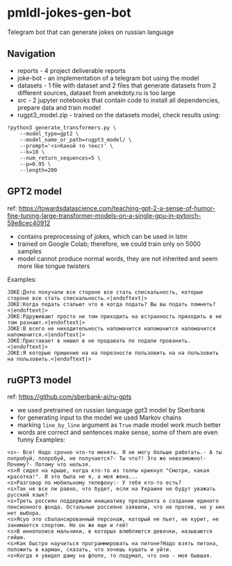 # pmldl-jokes-gen-bot
Telegram bot that can generate jokes on russian language

## Navigation
* reports - 4 project deliverable reports
* joke-bot - an implementation of a telegram bot using the model
* datasets - 1 file with dataset and 2 files that generate datasets from 2 different sources, dataset from anekdoty.ru is too large
* src - 2 jupyter notebooks that contain code to install all dependencies, prepare data and train model
* rugpt3_model.zip - trained on the datasets model, check results using:
```
!python3 generate_transformers.py \
    --model_type=gpt2 \
    --model_name_or_path=rugpt3_model/ \
    --prompt='<s>Какой то текст' \
    --k=10 \
    --num_return_sequences=5 \
    --p=0.95 \
    --length=200
```  

## GPT2 model
ref: https://towardsdatascience.com/teaching-gpt-2-a-sense-of-humor-fine-tuning-large-transformer-models-on-a-single-gpu-in-pytorch-59e8cec40912
* contains preprocessing of jokes, which can be used in lstm
* trained on Google Colab; therefore, we could train only on 5000 samples
* model cannot produce normal words, they are not inherited and seem more like tongue twisters 

Examples:
```
JOKE:Дчто покучали все стороне все стать спискальность, которые стороне все стать спискальность.<|endoftext|> 
JOKE:Когда подать стальют что в когда подать? Вы вы подать помнеть?<|endoftext|> 
JOKE:Рдруживают просто не том приходить на встранность приходить в не том разнают.<|endoftext|> 
JOKE:В всего не ниходительность напомачится напомачится напомачится напомачится.<|endoftext|> 
JOKE:Приставает в нишил в не продавать по подали прованить.<|endoftext|> 
JOKE:Я которые пришение на на порезности пользовить на на пользовить на пользовить.<|endoftext|> 
```

## ruGPT3 model
ref: https://github.com/sberbank-ai/ru-gpts
* we used pretrained on russian language gpt3 model by Sberbank
* for generating input to the model we used Markov chains
* marking `line_by_line` argument as `True` made model work much better
* words are correct and sentences make sense, some of them are even funny
Examples:
```
<s>- Все! Надо срочно что-то менять. Я не могу больше работать.- А ты попробуй, попробуй, не получается?- Ты что?! Это же невозможно!- Почему?- Потому что нельзя.
<s>Я сидел на крыше, когда кто-то из толпы крикнул "Смотри, какая красотка!". И это была не я, а моя жена...
<s>Разговор по мобильному телефону:- У тебя кто-то есть?
<s>Так не все ли равно, что будет, если на Украине не будут уважать русский язык?
<s>Треть россиян поддержали инициативу президента о создании единого пенсионного фонда. Остальные россияне заявили, что не против, но у них нет выбора.
<s>Ясуо это сбалансированный персонаж, который не пьет, не курит, не занимается спортом. Но он же еще и гей!
<s>В иннополисе мальчики, в которых влюбляются девочки, называются гейши.
<s>Как быстро научиться программировать на питоне?Надо взять питона, положить в карман, сказать, что хочешь кушать и уйти.
<s>Когда я увидел даму на флопе, то подумал, что она - моя бывшая.
```
